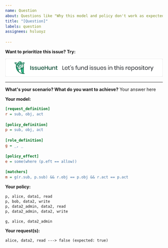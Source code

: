 ```yaml
---
name: Question
about: Questions like "Why this model and policy don't work as expected?"
title: "[Question]"
labels: question
assignees: hsluoyz

---
```


**Want to prioritize this issue? Try:**

[![issuehunt-to-marktext](https://github.com/BoostIO/issuehunt-materials/raw/master/v1/issuehunt-button-v1.svg)](https://issuehunt.io/r/casbin/casbin)

------

**What's your scenario? What do you want to achieve?**
Your answer here

**Your model:**

```ini
[request_definition]
r = sub, obj, act

[policy_definition]
p = sub, obj, act

[role_definition]
g = _, _

[policy_effect]
e = some(where (p.eft == allow))

[matchers]
m = g(r.sub, p.sub) && r.obj == p.obj && r.act == p.act
```

**Your policy:**

```
p, alice, data1, read
p, bob, data2, write
p, data2_admin, data2, read
p, data2_admin, data2, write

g, alice, data2_admin
```

**Your request(s):**

```
alice, data2, read ---> false (expected: true)
```
